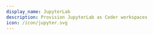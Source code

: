 ```yaml
---
display_name: JupyterLab
description: Provision JupyterLab as Coder workspaces
icon: /icon/jupyter.svg
---
```


